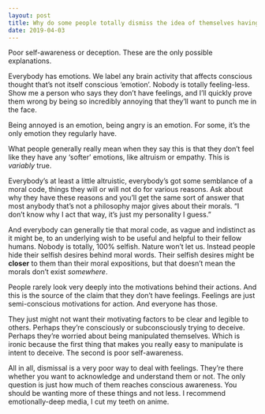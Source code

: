 ```yaml
---
layout: post
title: Why do some people totally dismiss the idea of themselves having feelings?
date: 2019-04-03
---
```


<p>Poor self-awareness or deception. These are the only possible explanations.</p><p>Everybody has emotions. We label any brain activity that affects conscious thought that’s not itself conscious ‘emotion’. Nobody is totally feeling-less. Show me a person who says they don’t have feelings, and I’ll quickly prove them wrong by being so incredibly annoying that they’ll want to punch me in the face.</p><p>Being annoyed is an emotion, being angry is an emotion. For some, it’s the only emotion they regularly have.</p><p>What people generally really mean when they say this is that they don’t feel like they have any ‘softer’ emotions, like altruism or empathy. This is <i>variably</i> true.</p><p>Everybody’s at least a little altruistic, everybody’s got some semblance of a moral code, things they will or will not do for various reasons. Ask about why they have these reasons and you’ll get the same sort of answer that most anybody that’s not a philosophy major gives about their morals. “I don’t know why I act that way, it’s just my personality I guess.”</p><p>And everybody can generally tie that moral code, as vague and indistinct as it might be, to an underlying wish to be useful and helpful to their fellow humans. Nobody is totally, 100% selfish. Nature won’t let us. Instead people hide their selfish desires behind moral words. Their selfish desires might be <b>closer</b> to them than their moral expositions, but that doesn’t mean the morals don’t exist <i>somewhere</i>.</p><p>People rarely look very deeply into the motivations behind their actions. And this is the source of the claim that they don’t have feelings. Feelings are just semi-conscious motivations for action. And everyone has those.</p><p>They just might not want their motivating factors to be clear and legible to others. Perhaps they’re consciously or subconsciously trying to deceive. Perhaps they’re worried about being manipulated themselves. Which is ironic because the first thing that makes you really easy to manipulate is intent to deceive. The second is poor self-awareness.</p><p>All in all, dismissal is a very poor way to deal with feelings. They’re there whether you want to acknowledge and understand them or not. The only question is just how much of them reaches conscious awareness. You should be wanting more of these things and not less. I recommend emotionally-deep media, I cut my teeth on anime.</p>

